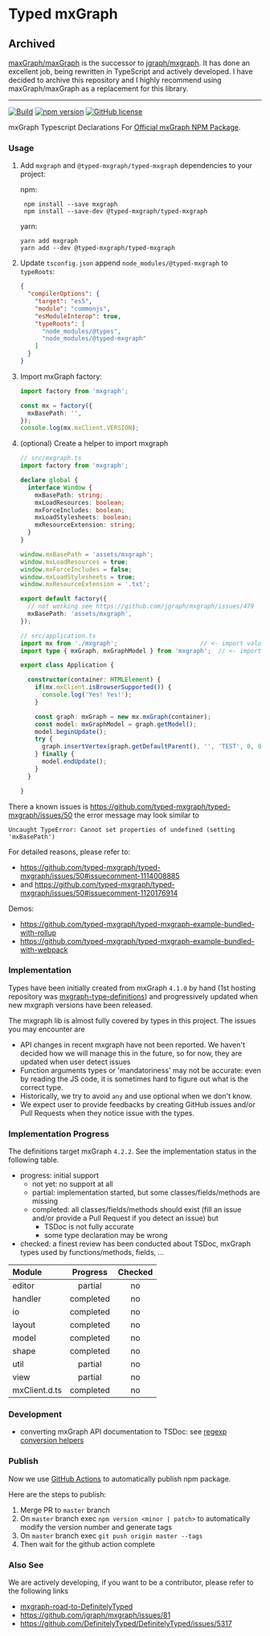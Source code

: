 Typed mxGraph
====


## Archived

[maxGraph/maxGraph](https://github.com/maxGraph/maxGraph) is the successor to [jgraph/mxgraph](https://github.com/jgraph/mxgraph). 
It has done an excellent job, being rewritten in TypeScript and actively developed. 
I have decided to archive this repository and I highly recommend using maxGraph/maxGraph as a replacement for this library.

---

[![Build](https://github.com/typed-mxgraph/typed-mxgraph/workflows/Validation/badge.svg)](https://github.com/typed-mxgraph/typed-mxgraph/actions)
[![npm version](https://badge.fury.io/js/%40typed-mxgraph%2Ftyped-mxgraph.svg)](https://www.npmjs.com/package/@typed-mxgraph/typed-mxgraph)
[![GitHub license](https://img.shields.io/github/license/typed-mxgraph/typed-mxgraph)](https://github.com/typed-mxgraph/typed-mxgraph/blob/master/LICENSE)

mxGraph Typescript Declarations For [Official mxGraph NPM Package][mxgraph].

### Usage
1. Add `mxgraph` and `@typed-mxgraph/typed-mxgraph` dependencies to your project:

   npm:
   ```shell
    npm install --save mxgraph
    npm install --save-dev @typed-mxgraph/typed-mxgraph
    ```
   yarn:
   ```shell
   yarn add mxgraph
   yarn add --dev @typed-mxgraph/typed-mxgraph
   ```
2. Update `tsconfig.json` append `node_modules/@typed-mxgraph` to `typeRoots`:
    ```json
    {
      "compilerOptions": {
        "target": "es5",
        "module": "commonjs",
        "esModuleInterop": true,
        "typeRoots": [
          "node_modules/@types",
          "node_modules/@typed-mxgraph"
        ]
      }
    }
    ```
3. Import mxGraph factory:
    ```typescript
    import factory from 'mxgraph';

    const mx = factory({
      mxBasePath: '',
    });
    console.log(mx.mxClient.VERSION);
    ```
4. (optional) Create a helper to import mxgraph
    ```ts
    // src/mxgraph.ts
    import factory from 'mxgraph';
    
    declare global {
      interface Window {
        mxBasePath: string;
        mxLoadResources: boolean;
        mxForceIncludes: boolean;
        mxLoadStylesheets: boolean;
        mxResourceExtension: string;
      }
    }

    window.mxBasePath = 'assets/mxgraph';
    window.mxLoadResources = true;
    window.mxForceIncludes = false;
    window.mxLoadStylesheets = true;
    window.mxResourceExtension = '.txt';

    export default factory({
      // not working see https://github.com/jgraph/mxgraph/issues/479
      mxBasePath: 'assets/mxgraph',
    });
    ```
    ```ts
    // src/application.ts
    import mx from './mxgraph';                       // <- import values from factory()
    import type { mxGraph, mxGraphModel } from 'mxgraph';  // <- import types only, "import type" is a TypeScript 3.8+ syntax

    export class Application {

      constructor(container: HTMLElement) {
        if(mx.mxClient.isBrowserSupported()) {
          console.log('Yes! Yes!');
        }

        const graph: mxGraph = new mx.mxGraph(container);
        const model: mxGraphModel = graph.getModel();
        model.beginUpdate();
        try {
          graph.insertVertex(graph.getDefaultParent(), '', 'TEST', 0, 0, 100, 100);
        } finally {
          model.endUpdate();
        }
      }

    }
    ```
    
There a known issues is https://github.com/typed-mxgraph/typed-mxgraph/issues/50 the error message may look similar to

```
Uncaught TypeError: Cannot set properties of undefined (setting 'mxBasePath')
```

For detailed reasons, please refer to:

- https://github.com/typed-mxgraph/typed-mxgraph/issues/50#issuecomment-1114008885
- and https://github.com/typed-mxgraph/typed-mxgraph/issues/50#issuecomment-1120176914

Demos: 
- https://github.com/typed-mxgraph/typed-mxgraph-example-bundled-with-rollup
- https://github.com/typed-mxgraph/typed-mxgraph-example-bundled-with-webpack



### Implementation

Types have been initially created from mxGraph `4.1.0` by hand (1st hosting repository was [mxgraph-type-definitions]) and progressively updated when new mxgraph
versions have been released.

The mxgraph lib is almost fully covered by types in this project. The issues you may encounter are
* API changes in recent mxgraph have not been reported. We haven't decided how we will manage this in the future, so for now, they are updated when user detect issues
* Function arguments types or 'mandatoriness' may not be accurate: even by reading the JS code, it is sometimes hard to figure out what is the correct type.
* Historically, we try to avoid `any` and use optional when we don't know.
* We expect user to provide feedbacks by creating GitHub issues and/or Pull Requests when they notice issue with the types.


### Implementation Progress

The definitions target mxGraph `4.2.2`. See the implementation status in the following table.
- progress: initial support
  - not yet: no support at all
  - partial: implementation started, but some classes/fields/methods are missing
  - completed: all classes/fields/methods should exist (fill an issue and/or provide a Pull Request if you detect an issue) but
    - TSDoc is not fully accurate
    - some type declaration may be wrong
- checked: a finest review has been conducted about TSDoc, mxGraph types used by functions/methods, fields, ...

| Module         | Progress  | Checked |
|:---------------|:---------:|:-------:|
| editor         | partial   | no      |
| handler        | completed | no      |
| io             | completed | no      |
| layout         | completed | no      |
| model          | completed | no      |
| shape          | completed | no      |
| util           | partial   | no      |
| view           | partial   | no      |
| mxClient.d.ts  | completed | no      |


### Development

* converting mxGraph API documentation to TSDoc: see [regexp conversion helpers](./tsdoc-conversion-helpers.md) 

### Publish

Now we use [GitHub Actions](./.github/workflows/release.yml) to automatically publish npm package.

Here are the steps to publish:

1. Merge PR to `master` branch
2. On `master` branch exec `npm version <minor | patch>` to
   automatically modify the version number and generate tags
3. On `master` branch exec `git push origin master --tags`
4. Then wait for the github action complete

### Also See

We are actively developing, if you want to be a contributor, please refer to the following links

- [mxgraph-road-to-DefinitelyTyped]
- https://github.com/jgraph/mxgraph/issues/81
- https://github.com/DefinitelyTyped/DefinitelyTyped/issues/5317

[mxgraph]: https://www.npmjs.com/package/mxgraph
[mxgraph-type-definitions]: https://github.com/hungtcs/mxgraph-type-definitions
[mxgraph-road-to-DefinitelyTyped]: https://github.com/process-analytics/mxgraph-road-to-DefinitelyTyped
